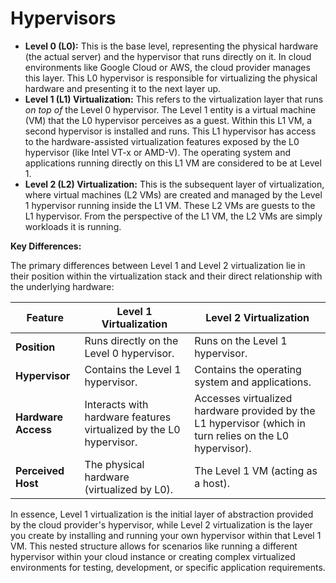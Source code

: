 # Hypervisors

* **Level 0 (L0):** This is the base level, representing the physical hardware (the actual server) and the hypervisor that runs directly on it. In cloud environments like Google Cloud or AWS, the cloud provider manages this layer. This L0 hypervisor is responsible for virtualizing the physical hardware and presenting it to the next layer up.  &#x20;
* **Level 1 (L1) Virtualization:** This refers to the virtualization layer that runs _on top of_ the Level 0 hypervisor. The Level 1 entity is a virtual machine (VM) that the L0 hypervisor perceives as a guest. Within this L1 VM, a second hypervisor is installed and runs. This L1 hypervisor has access to the hardware-assisted virtualization features exposed by the L0 hypervisor (like Intel VT-x or AMD-V). The operating system and applications running directly on this L1 VM are considered to be at Level 1.
* **Level 2 (L2) Virtualization:** This is the subsequent layer of virtualization, where virtual machines (L2 VMs) are created and managed by the Level 1 hypervisor running inside the L1 VM. These L2 VMs are guests to the L1 hypervisor. From the perspective of the L1 VM, the L2 VMs are simply workloads it is running.  &#x20;

**Key Differences:**

The primary differences between Level 1 and Level 2 virtualization lie in their position within the virtualization stack and their direct relationship with the underlying hardware:

| **Feature**         | **Level 1 Virtualization**                                         | **Level 2 Virtualization**                                                                               |
| ------------------- | ------------------------------------------------------------------ | -------------------------------------------------------------------------------------------------------- |
| **Position**        | Runs directly on the Level 0 hypervisor.                           | Runs on the Level 1 hypervisor.                                                                          |
| **Hypervisor**      | Contains the Level 1 hypervisor.                                   | Contains the operating system and applications.                                                          |
| **Hardware Access** | Interacts with hardware features virtualized by the L0 hypervisor. | Accesses virtualized hardware provided by the L1 hypervisor (which in turn relies on the L0 hypervisor). |
| **Perceived Host**  | The physical hardware (virtualized by L0).                         | The Level 1 VM (acting as a host).                                                                       |



In essence, Level 1 virtualization is the initial layer of abstraction provided by the cloud provider's hypervisor, while Level 2 virtualization is the layer you create by installing and running your own hypervisor within that Level 1 VM. This nested structure allows for scenarios like running a different hypervisor within your cloud instance or creating complex virtualized environments for testing, development, or specific application requirements.
